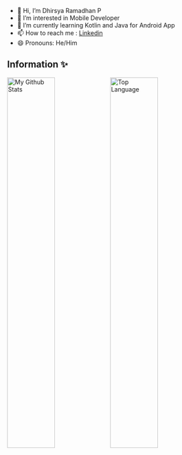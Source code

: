 - 👋 Hi, I’m Dhirsya Ramadhan P
- 👀 I’m interested in Mobile Developer
- 🌱 I’m currently learning Kotlin and Java for Android App
- 📫 How to reach me : [Linkedin](https://www.linkedin.com/in/dhirsyarp/)
- 😄 Pronouns: He/Him

## Information ✨
<img alt="My Github Stats" align="left" width="47%" src="https://github-readme-stats.vercel.app/api?username=dhirsyaram&show_icons=true"/>

<img alt="Top Language" align="left" width="47%" src="https://github-readme-stats.vercel.app/api/top-langs/?username=dhirsyaram&layout=compact"/>
